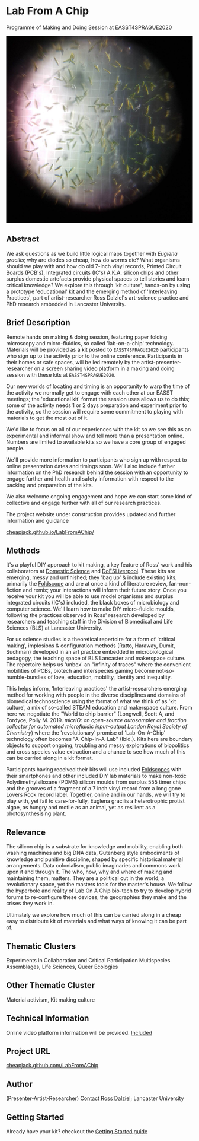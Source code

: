 #  Lab From A Chip
Programme of Making and Doing Session at [EASST4SPRAGUE2020](https://www.easst4s2020prague.org/)

![*Euglena gracilis* on a haemocytometer viewed under a DIY lasercut microscope](images/protistcount.jpg)

## Abstract

We ask questions as we build little logical maps together with *Euglena gracilis*; why are diodes so cheap, how do worms die? What organisms should we play with and how do old 7-inch vinyl records, Printed Circuit Boards (PCB's), Integrated circuits (IC's) A.K.A. silicon chips and other surplus domestic artefacts provide physical spaces to tell stories and learn critical knowledge? We explore this through 'kit culture', hands-on by using a prototype 'educational' kit and the emerging method of 'Interleaving Practices', part of artist-researcher Ross Dalziel's art-science practice and PhD research embedded in Lancaster University.

## Brief Description

Remote hands on making & doing session, featuring paper folding microscopy and micro-fluidics, so called 'lab-on-a-chip' technology. Materials will be provided as a kit posted to `EASST4SPRAGUE2020` participants who sign up to the activity prior to the online conference. Participants in their homes or safe spaces, will be led remotely by the artist-presenter-researcher on a screen sharing video platform in a making and doing session with these kits at `EASST4SPRAGUE2020`.

 Our new worlds of locating and timing is an opportunity to warp the time of the activity we normally get to engage with each other at our EASST meetings; the 'educational kit' format the session uses allows us to do this; some of the activity needs 1 or 2 days preparation and experiment prior to the activity, so the session will require some commitment to playing with materials to get the most out of it.

 We'd like to focus on all of our experiences with the kit so we see this as an experimental and informal show and tell more than a presentation online. Numbers are limited to available kits so we have a core group of engaged people.

We'll provide more information to participants who sign up with respect to online presentation dates and timings soon. We'll also include further information on the PhD research behind the session with an opportunity to engage further and health and safety information with respect to the packing and preparation of the kits.

We also welcome ongoing engagement and hope we can start some kind of collective and engage further with all of our research practices.

The project website under construction provides updated and  further information and guidance

[cheapjack.github.io/LabFromAChip/](https://cheapjack.github.io/LabFromAChip/)

## Methods

It's a playful DIY approach to kit making, a key feature of Ross' work and his collaborators at [Domestic Science](https://domesticscience.org.uk/) and [DoESLiverpool](https://doesliverpool.com/). These kits are emerging, messy and unfinished; they 'bag up' & include existing kits, primarily the [Foldscope](https://www.foldscope.com/) and are at once a kind of literature review, fan-non-fiction and remix; your interactions will inform their future story. Once you receive your kit you will be able to use model organisms and surplus integrated circuits (IC's) included, the black boxes of microbiology and computer science. We'll learn how to make DIY micro-fluidic moulds, following the practices observed in Ross' research developed by researchers and teaching staff in the Division of Biomedical and Life Sciences (BLS) at Lancaster University.

For us science studies is a theoretical repertoire for a form of 'critical making', implosions & configuration methods (Ratto, Haraway, Dumit, Suchman) developed in an art practice embedded in microbiological pedagogy, the teaching space of BLS Lancaster and makerspace culture. The repertoire helps us 'unbox' an "infinity of traces" where the convenient mobilities of PCBs, biotech and interspecies gaming become not-so-humble-bundles of love, education, mobility, identity and inequality.

This helps inform, 'Interleaving practices' the artist-researchers emerging method for working with people in the diverse disciplines and domains of biomedical technoscience using the format of what we think of as 'kit culture', a mix of so-called STEAM education and makerspace culture. From here we negotiate the "World to chip barrier" (Longwell, Scott A, and Fordyce, Polly M. 2019. *micrIO: an open-source autosampler and fraction collector for automated microfluidic input–output London Royal Society of Chemistry*) where the 'revolutionary' promise of 'Lab-On-A-Chip' technology often becomes "A-Chip-In-A-Lab" (Ibid.). Kits here are boundary objects to support ongoing, troubling and messy explorations of biopolitics and cross species value extraction and a chance to see how much of this can be carried along in a kit format.

Participants having received their kits will use included [Foldscopes](https://www.foldscope.com/) with their smartphones and other included DIY lab materials to make non-toxic Polydimethylsiloxane (PDMS) silicon moulds from surplus 555 timer chips and the grooves of a fragment of a 7 inch vinyl record from a long gone Lovers Rock record label. Together, online and in our hands, we will try to play with, yet fail to care-for-fully, Euglena gracilis a heterotrophic protist algae, as hungry and motile as an animal, yet as resilient as a photosynthesising plant.

## Relevance

The silicon chip is a substrate for knowledge and mobility, enabling both washing machines and big DNA data, Gutenberg style embodiments of knowledge and punitive discipline, shaped by specific historical material arrangements. Data colonialism, public imaginaries and commons work upon it and through it. The who, how, why and where of making and maintaining them, matters. They are a political cut in the world, a revolutionary space, yet the masters tools for the master's house. We follow the hyperbole and reality of Lab On A Chip bio-tech to try to develop hybrid forums to re-configure these devices, the geographies they make and the crises they work in.

Ultimately we explore how much of this can be carried along in a cheap easy to distribute kit of materials and what ways of knowing it can be part of.

## Thematic Clusters

Experiments in Collaboration and Critical Participation
Multispecies Assemblages, Life Sciences, Queer Ecologies

## Other Thematic Cluster

Material activism, Kit making culture

## Technical Information

Online video platform information will be provided.
[Included](https://cheapjack.github.io/LabFromAChip/#included)

## Project URL

[cheapjack.github.com/LabFromAChip](https://cheapjack.github.com/LabFromAChip)

## Author
(Presenter-Artist-Researcher) [Contact Ross Dalziel](mailto:r.dalziel@lancaster.ac.uk); Lancaster University

## Getting Started

Already have your kit? checkout the [Getting Started guide](https://cheapjack.github.io/LabFromAChip/GettingStarted)
